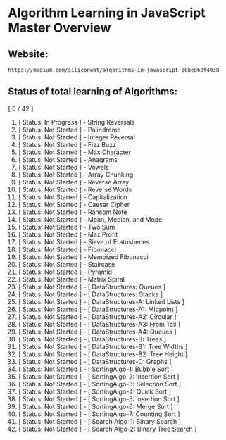 # Algorithm Learning in JavaScript Master Overview

## Website: 
 ` https://medium.com/siliconwat/algorithms-in-javascript-b0bed68f4038 `


## Status of total learning of Algorithms: 
[ 0 / 42 ]

1. [ Status: In Progress ] - String Reversals
2. [ Status: Not Started ] - Palindrome
3. [ Status: Not Started ] - Integer Reversal
4. [ Status: Not Started ] - Fizz Buzz
5. [ Status: Not Started ] - Max Character
6. [ Status: Not Started ] - Anagrams
7. [ Status: Not Started ] - Vowels
8. [ Status: Not Started ] - Array Chunking
9. [ Status: Not Started ] - Reverse Array
10. [ Status: Not Started ] - Reverse Words
11. [ Status: Not Started ] - Capitalization
12. [ Status: Not Started ] - Caesar Cipher
13. [ Status: Not Started ] - Ransom Note
14. [ Status: Not Started ] - Mean, Median, and Mode
15. [ Status: Not Started ] - Two Sum
16. [ Status: Not Started ] - Max Profit
17. [ Status: Not Started ] - Sieve of Eratoshenes
18. [ Status: Not Started ] - Fibonacci
19. [ Status: Not Started ] - Memoized Fibonacci
20. [ Status: Not Started ] - Staircase
21. [ Status: Not Started ] - Pyramid
22. [ Status: Not Started ] - Matrix Spiral
23. [ Status: Not Started ] - [ DataStructures: Queues ]
24. [ Status: Not Started ] - [ DataStructures: Stacks ]
25. [ Status: Not Started ] - [ DataStructures-A: Linked Lists ]
26. [ Status: Not Started ] - [ DataStructures-A1: Midpoint ]
27. [ Status: Not Started ] - [ DataStructures-A2: Circular ]
28. [ Status: Not Started ] - [ DataStructures-A3: From Tail ]
29. [ Status: Not Started ] - [ DataStructures-A4: Queues ]
30. [ Status: Not Started ] - [ DataStructures-B: Trees ]
31. [ Status: Not Started ] - [ DataStructures-B1: Tree Widths ]
32. [ Status: Not Started ] - [ DataStructures-B2: Tree Height ]
33. [ Status: Not Started ] - [ DataStructures-C: Graphs ]
34. [ Status: Not Started ] - [ SortingAlgo-1: Bubble Sort ]
35. [ Status: Not Started ] - [ SortingAlgo-2: Insertion Sort ]
36. [ Status: Not Started ] - [ SortingAlgo-3: Selection Sort ]
37. [ Status: Not Started ] - [ SortingAlgo-4: Quick Sort ]
38. [ Status: Not Started ] - [ SortingAlgo-5: Insertion Sort ]
39. [ Status: Not Started ] - [ SortingAlgo-6: Merge Sort ]
40. [ Status: Not Started ] - [ SortingAlgo-7: Counting Sort ]
41. [ Status: Not Started ] - [ Search Algo-1: Binary Search ]
42. [ Status: Not Started ] - [ Search Algo-2: Binary Tree Search ]
